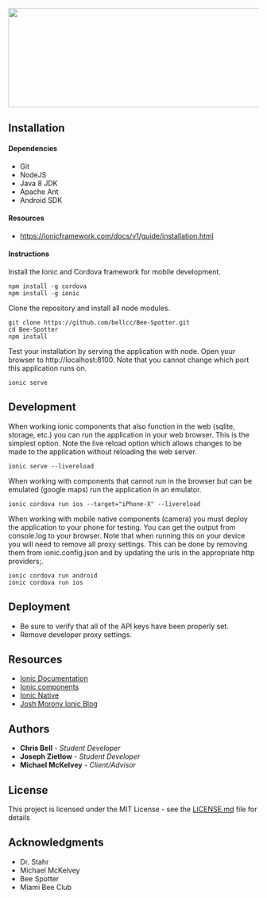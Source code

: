<p align="center">
  <img width="600" height="200" src="https://beespotter.org/images/bslogo.png">
</p>

## Installation

#### Dependencies
* Git
* NodeJS
* Java 8 JDK
* Apache Ant
* Android SDK

#### Resources
* https://ionicframework.com/docs/v1/guide/installation.html

#### Instructions

Install the Ionic and Cordova framework for mobile development.

```
npm install -g cordova
npm install -g ionic
```

Clone the repository and install all node modules.

```
git clone https://github.com/bellcc/Bee-Spotter.git
cd Bee-Spotter
npm install
```

Test your installation by serving the application with node. Open your browser to http://localhost:8100. Note that you cannot change which port this application runs on.

```
ionic serve
```

## Development

When working ionic components that also function in the web (sqlite, storage, etc.) you can run the application in your web browser. This is the simplest option. Note the live reload option which allows changes to be made to the application without reloading the web server.

```
ionic serve --livereload
```

When working with components that cannot run in the browser but can be emulated (google maps) run the application in an emulator.

```
ionic cordova run ios --target="iPhone-X" --livereload
```

When working with mobile native components (camera) you must deploy the application to your phone for testing. You can get the output from console.log to your browser. Note that when running this on your device you will need to remove all proxy settings. This can be done by removing them from ionic.config.json and by updating the urls in the appropriate http providers;.

```
ionic cordova run android
ionic cordova run ios
```

## Deployment

* Be sure to verify that all of the API keys have been properly set.
* Remove developer proxy settings.

## Resources

* [Ionic Documentation](https://ionicframework.com/docs/)
* [Ionic components](https://ionicframework.com/docs/components/#overview)
* [Ionic Native](https://ionicframework.com/docs/native/)
* [Josh Morony Ionic Blog](https://www.joshmorony.com/tag/intermediate/)


## Authors

* **Chris Bell** - *Student Developer*
* **Joseph Zietlow** - *Student Developer*
* **Michael McKelvey** - *Client/Advisor*

## License

This project is licensed under the MIT License - see the [LICENSE.md](LICENSE.md) file for details

## Acknowledgments

* Dr. Stahr
* Michael McKelvey
* Bee Spotter
* Miami Bee Club
